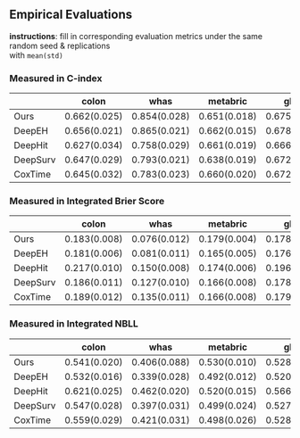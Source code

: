 ## Empirical Evaluations

**instructions**: fill in corresponding evaluation metrics under the same random seed & replications  
with `mean(std)`

### Measured in C-index
|          | colon        | whas         | metabric     | gbsg         | flchain      | support      | kkbox        |
|----------|--------------|--------------|--------------|--------------|--------------|--------------|--------------|
| Ours     | 0.662(0.025) | 0.854(0.028) | 0.651(0.018) | 0.675(0.016) | 0.793(0.009) | 0.613(0.008) |              |
| DeepEH   | 0.656(0.021) | 0.865(0.021) | 0.662(0.015) | 0.678(0.008) | 0.792(0.011) | 0.613(0.004) |              |
| DeepHit  | 0.627(0.034) | 0.758(0.029) | 0.661(0.019) | 0.666(0.015) | 0.783(0.010) | 0.532(0.013) |              |
| DeepSurv | 0.647(0.029) | 0.793(0.021) | 0.638(0.019) | 0.672(0.015) | 0.790(0.010) | 0.609(0.005) |              |
| CoxTime  | 0.645(0.032) | 0.783(0.023) | 0.660(0.020) | 0.672(0.017) | 0.790(0.010) | 0.614(0.010) |              |


### Measured in Integrated Brier Score
|          | colon        | whas         | metabric     | gbsg         | flchain      | support      | kkbox        |
|----------|--------------|--------------|--------------|--------------|--------------|--------------|--------------|
| Ours     | 0.183(0.008) | 0.076(0.012) | 0.179(0.004) | 0.178(0.005) | 0.103(0.003) | 0.200(0.004) |              |
| DeepEH   | 0.181(0.006) | 0.081(0.011) | 0.165(0.005) | 0.176(0.003) | 0.101(0.003) | 0.192(0.005) |              |
| DeepHit  | 0.217(0.010) | 0.150(0.008) | 0.174(0.006) | 0.196(0.004) | 0.124(0.004) | 0.209(0.002) |              |
| DeepSurv | 0.186(0.011) | 0.127(0.010) | 0.166(0.008) | 0.178(0.005) | 0.101(0.004) | 0.192(0.003) |              |
| CoxTime  | 0.189(0.012) | 0.135(0.011) | 0.166(0.008) | 0.179(0.006) | 0.103(0.007) | 0.192(0.004) |              |


### Measured in Integrated NBLL
|          | colon        | whas         | metabric     | gbsg         | flchain      | support      | kkbox        |
|----------|--------------|--------------|--------------|--------------|--------------|--------------|--------------|
| Ours     | 0.541(0.020) | 0.406(0.088) | 0.530(0.010) | 0.528(0.013) | 0.339(0.008) | 0.586(0.008) |              |
| DeepEH   | 0.532(0.016) | 0.339(0.028) | 0.492(0.012) | 0.520(0.006) | 0.332(0.009) |              |              |
| DeepHit  | 0.621(0.025) | 0.462(0.020) | 0.520(0.015) | 0.566(0.011) | 0.390(0.011) | 0.609(0.005) |              |
| DeepSurv | 0.547(0.028) | 0.397(0.031) | 0.499(0.024) | 0.527(0.012) | 0.334(0.012) | 0.564(0.008) |              |
| CoxTime  | 0.559(0.029) | 0.421(0.031) | 0.498(0.026) | 0.528(0.016) | 0.345(0.026) | 0.566(0.011) |              |

